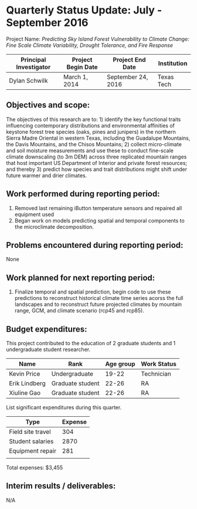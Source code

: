 Quarterly Status Update:  July - September 2016
====================================================

Project Name:  *Predicting Sky Island Forest Vulnerability to Climate Change: Fine Scale Climate Variability, Drought Tolerance, and Fire Response*

| Principal Investigator  | Project Begin Date | Project End Date   | Institution |
| ----------------------- | ------------------ | ------------------ | ----------- |
| Dylan Schwilk           | March 1, 2014      | September 24, 2016 | Texas Tech  |

## Objectives and scope: ##

The objectives of this research are to: 1) identify the key functional traits influencing contemporary distributions and environmental affinities of keystone forest tree species (oaks, pines and junipers) in the northern Sierra Madre Oriental in western Texas, including the Guadalupe Mountains, the Davis Mountains, and the Chisos Mountains; 2) collect micro-climate and soil moisture measurements and use these to conduct fine-scale climate downscaling (to 3m DEM) across three replicated mountain ranges that host important US Department of Interior and private forest resources; and thereby 3) predict how species and trait distributions might shift under future warmer and drier climates.

## Work performed during reporting period: ##

1. Removed last remaining iButton temperature sensors and repaired all equipment used
2. Began work on models predicting spatial and temporal components to the microclimate decomposition.


## Problems encountered during reporting period: ##

None

## Work planned for next reporting period: ##

1. Finalize temporal and spatial prediction, begin code to use these predictions to reconstruct historical climate time series acorss the full landscapes and to reconstruct future projected climates by mountain range, GCM, and climate scenario (rcp45 and rcp85).
 
## Budget expenditures: ##

This project contributed to the education of 2 graduate students and 1 undergraduate student researcher.


| Name            | Rank             | Age group | Work Status    |
| --------------- | ----------       | --------- | -------------- |
| Kevin Price     | Undergraduate    |     19-22 | Technician     |
| Erik Lindberg   | Graduate student |     22-26 | RA             |
| Xiuline Gao     | Graduate student |     22-26 | RA             |


List significant expenditures during this quarter.

| Type                                 | Expense |
| ------------------------------------ | ------- |
| Field site travel                    |     304 |
| Student salaries                     |    2870 |
| Equipment repair                     |     281 |
|                                      |         |

Total expenses: $3,455

## Interim results / deliverables: ##

N/A
